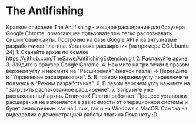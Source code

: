 <h1>The Antifishing</h1>
Краткое описание  
    The Antifishing - мощное расширение для браузера Google Chrome, помогающее пользователям легко распознавать фишинговые сайты. Построено на базе Google API и на энтузиазме разработчиков плагина.  
Установка расширения (на примере ОС Ubuntu 24)  
    1. Скачайте архив по ссылке https://github.com/TheSawe/AntifishingExtension.git  
    2. Распакуйте архив.  
    3. Зайдите в браузер Google Chrome.  
    4. Нажмите на три точки в правом верхнем углу и нажмите на "Расширения" (значок пазла) -> Перейдите в "Управление расширениями".  
    5. В правом верхнем углу переключите ползунок в "Режим разработчика".  
    6. В левом верхнем углу нажмите на "Загрузить распакованное расширение".  
    7. Загрузите уже распакованный архив.  
    Отличчно! Плагин работает!  
    Процесс установки расширения не изменяется в зависимости от операционной системы и будет аналогичным как на Linux, так и на Windows c MacOS.  
Ссылка на видеоролик с демонстрацией работы плагина  
    Пока нету :D  
